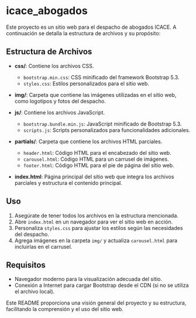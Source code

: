 # icace_abogados
Este proyecto es un sitio web para el despacho de abogados ICACE. A continuación se detalla la estructura de archivos y su propósito:

## Estructura de Archivos

- **css/**: Contiene los archivos CSS.
  - `bootstrap.min.css`: CSS minificado del framework Bootstrap 5.3.
  - `styles.css`: Estilos personalizados para el sitio web.

- **img/**: Carpeta que contiene las imágenes utilizadas en el sitio web, como logotipos y fotos del despacho.

- **js/**: Contiene los archivos JavaScript.
  - `bootstrap.bundle.min.js`: JavaScript minificado de Bootstrap 5.3.
  - `scripts.js`: Scripts personalizados para funcionalidades adicionales.

- **partials/**: Carpeta que contiene los archivos HTML parciales.
  - `header.html`: Código HTML para el encabezado del sitio web.
  - `carousel.html`: Código HTML para un carrusel de imágenes.
  - `footer.html`: Código HTML para el pie de página del sitio web.

- **index.html**: Página principal del sitio web que integra los archivos parciales y estructura el contenido principal.

## Uso

1. Asegúrate de tener todos los archivos en la estructura mencionada.
2. Abre `index.html` en un navegador para ver el sitio web en acción.
3. Personaliza `styles.css` para ajustar los estilos según las necesidades del despacho.
4. Agrega imágenes en la carpeta `img/` y actualiza `carousel.html` para incluirlas en el carrusel.

## Requisitos

- Navegador moderno para la visualización adecuada del sitio.
- Conexión a Internet para cargar Bootstrap desde el CDN (si no se utiliza el archivo local).

Este README proporciona una visión general del proyecto y su estructura, facilitando la comprensión y el uso del sitio web.